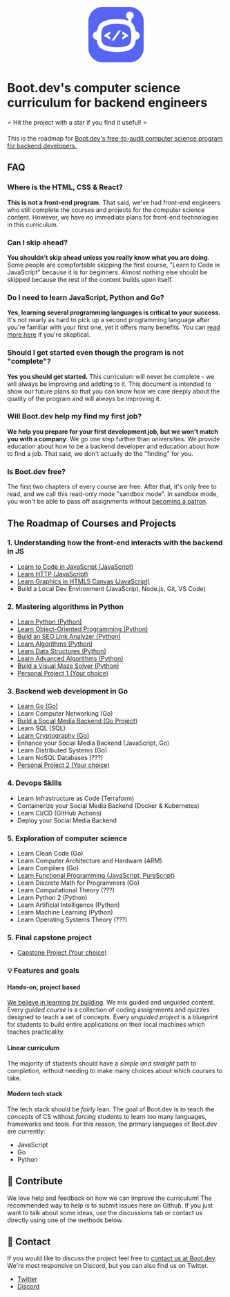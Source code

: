 <p align="center">
  <img width="128" src="logo.png">
</p>

# Boot.dev's computer science curriculum for backend engineers

⭐ Hit the project with a star if you find it useful! ⭐

This is the roadmap for [Boot.dev's free-to-audit computer science program for backend developers.](https://boot.dev)

## FAQ

### Where is the HTML, CSS & React?

**This is not a front-end program.** That said, we've had front-end engineers who still complete the courses and projects for the computer science content. However, we have no immediate plans for front-end technologies in this curriculum.

### Can I skip ahead?

**You shouldn't skip ahead unless you really know what you are doing**. Some people are compfortable skipping the first course, "Learn to Code in JavaScript" because it is for beginners. Almost nothing else should be skipped because the rest of the content builds upon itself.

### Do I need to learn JavaScript, Python and Go?

**Yes, learning several programming languages is critical to your success.** It's not nearly as hard to pick up a second programming language after you're familiar with your first one, yet it offers many benefits. You can [read more here](https://blog.boot.dev/education/learn-multiple-programming-languages) if you're skeptical.

### Should I get started even though the program is not "complete"?

**Yes you should get started.** This curriculum will never be complete - we will always be improving and addting to it. This document is intended to show our future plans so that you can know how we care deeply about the quality of the program and will always be improving it.

### Will Boot.dev help my find my first job?

**We help you prepare for your first development job, but we won't match you with a company**. We go one step further than universities. We provide education about how to be a backend developer and education about how to find a job. That said, we don't actually do the "finding" for you.

### Is Boot.dev free?

The first two chapters of every course are free. After that, it's only free to read, and we call this read-only mode "sandbox mode". In sandbox mode, you won't be able to pass off assignments without [becoming a patron](https://boot.dev/pricing).

## The Roadmap of Courses and Projects

### 1. Understanding how the front-end interacts with the backend in JS

* [Learn to Code in JavaScript (JavaScript)](https://boot.dev/learn/learn-code-javascript)
* [Learn HTTP (JavaScript)](https://boot.dev/learn/learn-http)
* [Learn Graphics in HTML5 Canvas (JavaScript)](https://boot.dev/learn/learn-graphics-html5-canvas)
* Build a Local Dev Environment (JavaScript, Node.js, Git, VS Code)

### 2. Mastering algorithms in Python

* [Learn Python (Python)](https://boot.dev/learn/learn-python)
* [Learn Object-Oriented Programming (Python)](https://boot.dev/learn/learn-object-oriented-programming)
* [Build an SEO Link Analyzer (Python)](https://boot.dev/project/59fbb2aa-7d67-4e88-bac8-42f49798a9f5/4a7010c1-e7d3-4cc5-9b1b-d1f4e9f9ce81)
* [Learn Algorithms (Python)](https://boot.dev/learn/learn-algorithms)
* [Learn Data Structures (Python)](https://boot.dev/learn/learn-data-structures)
* [Learn Advanced Algorithms (Python)](https://boot.dev/learn/learn-advanced-algorithms)
* [Build a Visual Maze Solver (Python)](https://boot.dev/project/2b266bb4-2262-49c0-b6d1-75cd8c5e8be8/5b463508-3371-4df9-8a5c-228431af21b9)
* [Personal Project 1 (Your choice)](https://boot.dev/build/personal-project-1)

### 3. Backend web development in Go

* [Learn Go (Go)](https://boot.dev/learn/learn-golang)
* Learn Computer Networking (Go)
* [Build a Social Media Backend (Go Project)](https://boot.dev/project/709a2e74-eb45-46ea-ac26-4b8e6a3ce3e6/e367dd21-a96b-4f45-bccc-89349283c87c)
* Learn SQL (SQL)
* [Learn Cryptography (Go)](https://boot.dev/learn/learn-cryptography)
* Enhance your Social Media Backend (JavaScript, Go)
* Learn Distributed Systems (Go)
* Learn NoSQL Databases (???)
* [Personal Project 2 (Your choice)](https://boot.dev/build/personal-project-2)

### 4. Devops Skills

* Learn Infrastructure as Code (Terraform)
* Containerize your Social Media Backend (Docker & Kubernetes)
* Learn CI/CD (GitHub Actions)
* Deploy your Social Media Backend

### 5. Exploration of computer science

* Learn Clean Code (Go)
* Learn Computer Architecture and Hardware (ARM)
* Learn Compilers (Go)
* [Learn Functional Programming (JavaScript, PureScript)](https://boot.dev/learn/learn-functional-programming)
* Learn Discrete Math for Programmers (Go)
* Learn Computational Theory (???)
* Learn Python 2 (Python)
* Learn Artificial Intelligence (Python)
* Learn Machine Learning (Python)
* Learn Operating Systems Theory (???)

### 5. Final capstone project

* [Capstone Project (Your choice)](https://boot.dev/build/capstone-project)

### 💡 Features and goals

#### Hands-on, project based

[We believe in learning by building](https://blog.boot.dev/about). We mix guided and unguided content. Every *guided course* is a collection of coding assignments and quizzes designed to teach a set of concepts. Every *unguided project* is a blueprint for students to build entire applications on their local machines which teaches practicality.

#### Linear curriculum

The majority of students should have a *simple and straight* path to completion, without needing to make many choices about which courses to take.

#### Modern tech stack

The tech stack should be *fairly* lean. The goal of Boot.dev is to teach the *concepts* of CS without *forcing* students to learn too many languages, frameworks and tools. For this reason, the primary languages of Boot.dev are currently:

* JavaScript
* Go
* Python

## 👏 Contribute

We love help and feedback on how we can improve the curriculum! The recommended way to help is to submit issues here on Github. If you just want to talk about some ideas, use the discussions tab or contact us directly using one of the methods below.

## 💬 Contact

If you would like to discuss the project feel free to [contact us at Boot.dev](https://blog.boot.dev/contact/). We're most responsive on Discord, but you can also find us on Twitter.

* [Twitter](https://twitter.com/bootdotdev)
* [Discord](https://discord.gg/EEkFwbv)
